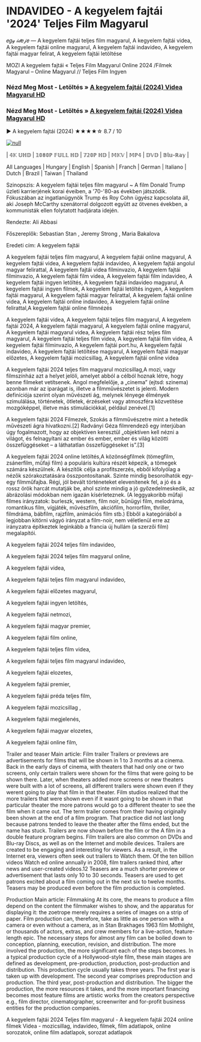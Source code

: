 # INDAVIDEO - A kegyelem fajtái '2024' Teljes Film Magyarul
𝑒𝑔𝓎 𝒾𝒹𝑒𝒿𝑒 — A kegyelem fajtái teljes film magyarul, A kegyelem fajtái videa, A kegyelem fajtái online magyarul, A kegyelem fajtái indavideo, A kegyelem fajtái magyar felirat, A kegyelem fajtái letöltése

MOZI A kegyelem fajtái « Teljes Film Magyarul Online 2024 /Filmek Magyarul – Online Magyarul // Teljes Film Ingyen

### Nézd Meg Most - Letöltés » [A kegyelem fajtái (2024) Videa Magyarul HD](http://love-4k.com/hu/movie/1029955/kinds-of-kindness.github)

### Nézd Meg Most - Letöltés » [A kegyelem fajtái (2024) Videa Magyarul HD](http://love-4k.com/hu/movie/1029955/kinds-of-kindness.github)

▶️ A kegyelem fajtái (2024) ★★★★☆ 8.7 / 10

[![null](https://static.wixstatic.com/media/855a25_043b5abeb4ae4d35ac003198e7fe56ed~mv2.gif)](http://love-4k.com/hu/movie/1029955/kinds-of-kindness.github)


| 𝟜𝕂 𝕌ℍ𝔻 | 𝟙𝟘𝟠𝟘ℙ 𝔽𝕌𝕃𝕃 ℍ𝔻 | 𝟟𝟚𝟘ℙ ℍ𝔻 | 𝕄𝕂𝕍 | 𝕄ℙ𝟜 | 𝔻𝕍𝔻 | 𝔹𝕝𝕦-ℝ𝕒𝕪 |

All Languages | Hungary | English | Spanish | Franch | German | Italiano | Dutch | Brazil | Taiwan | Thailand

Szinopszis: A kegyelem fajtái teljes film magyarul ~ A film Donald Trump üzleti karrierjének korai éveiben, a '70-'80-as években játszódik. Fókuszában az ingatlanügynök Trump és Roy Cohn ügyész kapcsolata áll, aki Joseph McCarthy szenátorral dolgozott együtt az ötvenes években, a kommunisták ellen folytatott hadjárata idején.

Rendezte: Ali Abbasi

Főszereplők: Sebastian Stan , Jeremy Strong , Maria Bakalova

Eredeti cím: A kegyelem fajtái

A kegyelem fajtái teljes film magyarul, A kegyelem fajtái online magyarul, A kegyelem fajtái videa, A kegyelem fajtái indavideo, A kegyelem fajtái angolul magyar felirattal, A kegyelem fajtái videa filminvazio, A kegyelem fajtái filminvazio, A kegyelem fajtái film videa, A kegyelem fajtái film indavideo, A kegyelem fajtái ingyen letöltés, A kegyelem fajtái indavideo magyarul, A kegyelem fajtái ingyen filmek, A kegyelem fajtái letöltés ingyen, A kegyelem fajtái magyarul, A kegyelem fajtái magyar felirattal, A kegyelem fajtái online videa, A kegyelem fajtái online indavideo, A kegyelem fajtái online felirattal,A kegyelem fajtái online filmnézés

A kegyelem fajtái videa, A kegyelem fajtái teljes film magyarul, A kegyelem fajtái 2024, A kegyelem fajtái magyarul, A kegyelem fajtái online magyarul, A kegyelem fajtái magyarul videa, A kegyelem fajtái rész teljes film magyarul, A kegyelem fajtái teljes film videa, A kegyelem fajtái film videa, A kegyelem fajtái filminvazio, A kegyelem fajtái port.hu, A kegyelem fajtái indavideo, A kegyelem fajtái letöltése magyarul, A kegyelem fajtái magyar előzetes, A kegyelem fajtái mozicsillag, A kegyelem fajtái online videa

A kegyelem fajtái 2024 teljes film magyarul mozicsillag,A mozi, vagy filmszínház azt a helyet jelöli, amelyet abból a célból hoznak létre, hogy benne filmeket vetítsenek. Angol megfelelője, a „cinema” (ejtsd: szinema) azonban már az iparágat is, illetve a filmművészetet is jelenti. Modern definíciója szerint olyan művészeti ág, melynek lényege élmények szimulálása, történetek, ötletek, érzéseket vagy atmoszféra közvetítése mozgóképpel, illetve más stimulációkkal, például zenével.[1]

A kegyelem fajtái 2024 Filmezek, Szokás a filmművészetre mint a hetedik művészeti ágra hivatkozni.[2] Radványi Géza filmrendező egy interjúban úgy fogalmazott, hogy az objektíven keresztül „objektíven kell nézni a világot, és felnagyítani az ember és ember, ember és világ közötti összefüggéseket – a láthatatlan összefüggéseket is”.[3]

A kegyelem fajtái 2024 online letöltés,A közönségfilmek (tömegfilm, zsánerfilm, műfaji film) a populáris kultúra részét képezik, a tömegek számára készülnek. A készítők célja a profitszerzés, ebből kifolyólag a nézők szórakoztatására összpontosítanak. Szinte mindig besorolhatók egy-egy filmműfajba. Régi, jól bevált történeteket elevenítenek fel, a jó és a rossz örök harcát mutatják be, ahol szinte mindig a jó győzedelmeskedik, az ábrázolási módokban nem igazán kísérleteznek. (A leggyakoribb műfaji filmes irányzatok: burleszk, western, film noir, bűnügyi film, melodráma, romantikus film, vígjáték, művészfilm, akciófilm, horrorfilm, thriller, filmdráma, bábfilm, rajzfilm, animációs film stb.) Ebből a kategóriából a legjobban kitörni vágyó irányzat a film-noir, nem véletlenül erre az irányzatra építkeztek leginkább a francia új hullám (a szerzői film) megalapítói.

A kegyelem fajtái 2024 teljes film indavideo,

A kegyelem fajtái 2024 teljes film magyarul online,

A kegyelem fajtái videa,

A kegyelem fajtái teljes film magyarul indavideo,

A kegyelem fajtái előzetes magyarul,

A kegyelem fajtái ingyen letöltés,

A kegyelem fajtái netmozi,

A kegyelem fajtái magyar premier,

A kegyelem fajtái film online,

A kegyelem fajtái teljes film videa,

A kegyelem fajtái teljes film magyarul indavideo,

A kegyelem fajtái elozetes,

A kegyelem fajtái premier,

A kegyelem fajtái préda teljes film,

A kegyelem fajtái mozicsillag ,

A kegyelem fajtái megjelenés,

A kegyelem fajtái magyar elozetes,

A kegyelem fajtái online film,

Trailer and teaser Main article: Film trailer Trailers or previews are advertisements for films that will be shown in 1 to 3 months at a cinema. Back in the early days of cinema, with theaters that had only one or two screens, only certain trailers were shown for the films that were going to be shown there. Later, when theaters added more screens or new theaters were built with a lot of screens, all different trailers were shown even if they werent going to play that film in that theater. Film studios realized that the more trailers that were shown even if it wasnt going to be shown in that particular theater the more patrons would go to a different theater to see the film when it came out. The term trailer comes from their having originally been shown at the end of a film program. That practice did not last long because patrons tended to leave the theater after the films ended, but the name has stuck. Trailers are now shown before the film or the A film in a double feature program begins. Film trailers are also common on DVDs and Blu-ray Discs, as well as on the Internet and mobile devices. Trailers are created to be engaging and interesting for viewers. As a result, in the Internet era, viewers often seek out trailers to Watch them. Of the ten billion videos Watch ed online annually in 2008, film trailers ranked third, after news and user-created videos.12 Teasers are a much shorter preview or advertisement that lasts only 10 to 30 seconds. Teasers are used to get patrons excited about a film coming out in the next six to twelve months. Teasers may be produced even before the film production is completed.

Production Main article: Filmmaking At its core, the means to produce a film depend on the content the filmmaker wishes to show, and the apparatus for displaying it: the zoetrope merely requires a series of images on a strip of paper. Film production can, therefore, take as little as one person with a camera or even without a camera, as in Stan Brakhages 1963 film Mothlight, or thousands of actors, extras, and crew members for a live-action, feature-length epic. The necessary steps for almost any film can be boiled down to conception, planning, execution, revision, and distribution. The more involved the production, the more significant each of the steps becomes. In a typical production cycle of a Hollywood-style film, these main stages are defined as development, pre-production, production, post-production and distribution. This production cycle usually takes three years. The first year is taken up with development. The second year comprises preproduction and production. The third year, post-production and distribution. The bigger the production, the more resources it takes, and the more important financing becomes most feature films are artistic works from the creators perspective e.g., film director, cinematographer, screenwriter and for-profit business entities for the production companies.

A kegyelem fajtái 2024 Teljes film magyarul - A kegyelem fajtái 2024 online filmek Videa - mozicsillag, indavideo, filmek, film adatlapok, online sorozatok, online film adatlapok, sorozat adatlapok

